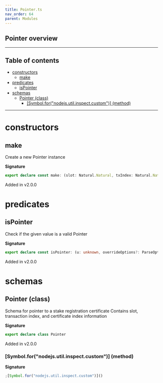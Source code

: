 ```yaml
---
title: Pointer.ts
nav_order: 64
parent: Modules
---
```


## Pointer overview

---

<h2 class="text-delta">Table of contents</h2>

- [constructors](#constructors)
  - [make](#make)
- [predicates](#predicates)
  - [isPointer](#ispointer)
- [schemas](#schemas)
  - [Pointer (class)](#pointer-class)
    - [[Symbol.for("nodejs.util.inspect.custom")] (method)](#symbolfornodejsutilinspectcustom-method)

---

# constructors

## make

Create a new Pointer instance

**Signature**

```ts
export declare const make: (slot: Natural.Natural, txIndex: Natural.Natural, certIndex: Natural.Natural) => Pointer
```

Added in v2.0.0

# predicates

## isPointer

Check if the given value is a valid Pointer

**Signature**

```ts
export declare const isPointer: (u: unknown, overrideOptions?: ParseOptions | number) => u is Pointer
```

Added in v2.0.0

# schemas

## Pointer (class)

Schema for pointer to a stake registration certificate
Contains slot, transaction index, and certificate index information

**Signature**

```ts
export declare class Pointer
```

Added in v2.0.0

### [Symbol.for("nodejs.util.inspect.custom")] (method)

**Signature**

```ts
;[Symbol.for("nodejs.util.inspect.custom")]()
```
